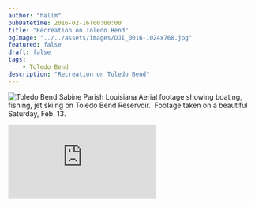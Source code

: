 ```yaml
---
author: "hallm"
pubDatetime: 2016-02-16T00:00:00
title: "Recreation on Toledo Bend"
ogImage: "../../assets/images/DJI_0016-1024x768.jpg"
featured: false
draft: false
tags:
    - Toledo Bend
description: "Recreation on Toledo Bend"
---
```


![Toledo Bend Sabine Parish Louisiana](@assets/images/DJI_0016-1024x768.jpg) Aerial footage showing boating, fishing, jet skiing on Toledo Bend Reservoir.  Footage taken on a beautiful Saturday, Feb. 13.

<iframe class="w-full aspect-video" src="https://www.youtube.com/embed/ag3MI3btMjQ" title="YouTube video player" frameborder="0" allow="accelerometer; autoplay; clipboard-write; encrypted-media; gyroscope; picture-in-picture; web-share" allowfullscreen></iframe>